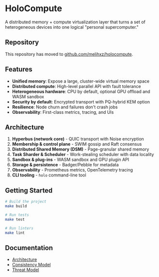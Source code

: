 # HoloCompute

A distributed memory + compute virtualization layer that turns a set of heterogeneous devices into one logical "personal supercomputer."

## Repository

This repository has moved to [github.com/melihxz/holocompute](https://github.com/melihxz/holocompute).

## Features

- **Unified memory**: Expose a large, cluster-wide virtual memory space
- **Distributed compute**: High-level parallel API with fault tolerance
- **Heterogeneous hardware**: CPU by default, optional GPU offload and WASM sandbox
- **Security by default**: Encrypted transport with PQ-hybrid KEM option
- **Resilience**: Node churn and failures don't crash jobs
- **Observability**: First-class metrics, tracing, and UIs

## Architecture

1. **Hyperbus (network core)** - QUIC transport with Noise encryption
2. **Membership & control plane** - SWIM gossip and Raft consensus
3. **Distributed Shared Memory (DSM)** - Page-granular shared memory
4. **Task Sharder & Scheduler** - Work-stealing scheduler with data locality
5. **Sandbox & plug-ins** - WASM sandbox and GPU plugin API
6. **Storage & persistence** - Badger/Pebble for metadata
7. **Observability** - Prometheus metrics, OpenTelemetry tracing
8. **CLI tooling** - `holo` command-line tool

## Getting Started

```bash
# Build the project
make build

# Run tests
make test

# Run linters
make lint
```

## Documentation

- [Architecture](docs/architecture.md)
- [Consistency Model](docs/consistency.md)
- [Threat Model](docs/threat-model.md)
